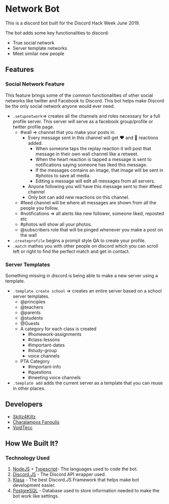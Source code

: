 # Network Bot

This is a discord bot built for the Discord Hack Week June 2019.

The bot adds some key functionalities to discord:

- True social network
- Server template networks
- Meet similar new people

## Features

### Social Network Feature

This feature brings some of the common functionalities of other social networks like twitter and Facebook to Discord. This bot helps make Discord be the only social network anyone would ever need.

- `.setupnetwork`=> creates all the channels and roles necessary for a full profile server. This server will serve as a facebook group/profile or twitter profile page.
  - #wall => channel that you make your posts in. 
    - Every message sent in this channel will get ❤️ and 🔄 reactions added. 
      - When someone taps the replay reaction it will post that message in their own wall channel like a retweet.
      - When the heart reaction is tapped a message is sent to notifications saying someone has liked this message. 
      - If the messages contains an image, that image will be sent in #photos to save all media.
      - Editing a message will edit all messages from all servers. 
    - Anyone following you will have this message sent to their #feed channel
    - Only bot can add new reactions on this channel. 
  - #feed channel will be where all messages are shown from all the people you follow.
  - #notifications => all alerts like new follower, someone liked, reposted etc
  - #photos will show all your photos.
  - @subscribers role that will be pinged whenever you make a post on the wall
- `.createprofile` begins a prompt style QA to create your profile.
- `.match` mathes you with other people on discord which you can scroll left or right to find the perfect match and get in contact.

### Server Templates

Something missing in discord is being able to make a new server using a template. 

- `.template create school` => creates an entire server based on a school server templates. 
  - @principles
  - @teachers
  - @parents
  - @students
  - @Guests
  - A category for each class is created
    - #homework-assignments
    - #class-lessons
    - #important-dates
    - #study-group
    - voice channels
  - PTA Category
    - #important-info
    - #questions
    - #meeting voice channels
- `.template add` adds the current server as a template that you can reuse in other places.
  
## Developers

- [Skillz4Killz](https://github.com/Skillz4Killz)
- [Charalampos Fanoulis](https://github.com/cfanoulis)
- [VoidTecc](https://github.com/VoidCodes)

## How We Built It?

### Technology Used

1. [NodeJS](https://nodejs.org) + [Typescript](https://github.com/Microsoft/TypeScript)- The languages used to code the bot.
2. [Discord.JS](https://discord.js.org) - The Discord API wrapper used.
3. [Klasa](https://klasa.js.org) - The best Discord.JS Framework that helps make bot development easier.
4. [PostgreSQL](https://www.postgresql.org/) - Database used to store information needed to make the bot work like settings.
